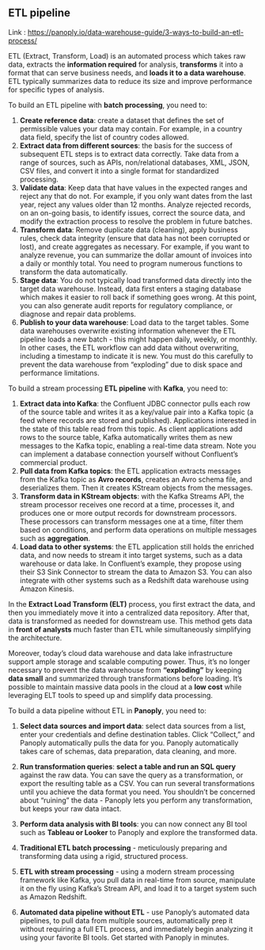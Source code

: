 ## ETL pipeline

Link : https://panoply.io/data-warehouse-guide/3-ways-to-build-an-etl-process/

ETL (Extract, Transform, Load) is an automated process which takes raw data, extracts the **information required** for analysis, 
**transforms** it into a format that can serve business needs, and **loads it to a data warehouse**. ETL typically summarizes
data to reduce its size and improve performance for specific types of analysis.

To build an ETL pipeline with **batch processing**, you need to:
1. **Create reference data**: create a dataset that defines the set of permissible values your data may contain. For example, 
   in a country data field, specify the list of country codes allowed.
2. **Extract data from different sources**: the basis for the success of subsequent ETL steps is to extract data correctly.
  Take data from a range of sources, such as APIs, non/relational databases, XML, JSON, CSV files, and convert it into a single
  format for standardized processing.
3. **Validate data**: Keep data that have values in the expected ranges and reject any that do not. For example, if you only want dates 
   from the last year, reject any values older than 12 months. Analyze rejected records, on an on-going basis, to identify issues, 
   correct the source data, and modify the extraction process to resolve the problem in future batches.
4. **Transform data**: Remove duplicate data (cleaning), apply business rules, check data integrity (ensure that data has not been 
   corrupted or lost), and create aggregates as necessary. For example, if you want to analyze revenue, you can summarize the dollar 
   amount of invoices into a daily or monthly total. You need to program numerous functions to transform the data automatically. 
5. **Stage data**: You do not typically load transformed data directly into the target data warehouse. Instead, data first enters a 
   staging database which makes it easier to roll back if something goes wrong. At this point, you can also generate audit reports for 
   regulatory compliance, or diagnose and repair data problems.
6. **Publish to your data warehouse**: Load data to the target tables. Some data warehouses overwrite existing information whenever the 
   ETL pipeline loads a new batch - this might happen daily, weekly, or monthly. In other cases, the ETL workflow can add data without 
   overwriting, including a timestamp to indicate it is new. You must do this carefully to prevent the data warehouse from “exploding” 
   due to disk space and performance limitations.

To build a stream processing **ETL pipeline** with **Kafka**, you need to:
1. **Extract data into Kafka**: the Confluent JDBC connector pulls each row of the source table and writes it as a key/value pair into a 
   Kafka topic (a feed where records are stored and published). Applications interested in the state of this table read from this topic. 
   As client applications add rows to the source table, Kafka automatically writes them as new messages to the Kafka topic, enabling a 
   real-time data stream. Note you can implement a database connection yourself without Confluent’s commercial product.
2. **Pull data from Kafka topics**: the ETL application extracts messages from the Kafka topic as **Avro records**, creates an Avro schema 
   file, and deserializes them. Then it creates KStream objects from the messages.
3. **Transform data in KStream objects**: with the Kafka Streams API, the stream processor receives one record at a time, processes it, 
   and produces one or more output records for downstream processors. These processors can transform messages one at a time, filter them 
   based on conditions, and perform data operations on multiple messages such as **aggregation**.
4. **Load data to other systems**: the ETL application still holds the enriched data, and now needs to stream it into target systems, 
    such as a data warehouse or data lake. In Confluent’s example, they propose using their S3 Sink Connector to stream the data to 
    Amazon S3. You can also integrate with other systems such as a Redshift data warehouse using Amazon Kinesis.

In the **Extract Load Transform (ELT)** process, you first extract the data, and then you immediately move it into a centralized
data repository. After that, data is transformed as needed for downstream use. This method gets data in **front of analysts** much 
faster than ETL while simultaneously simplifying the architecture.

Moreover, today’s cloud data warehouse and data lake infrastructure support ample storage and scalable computing power. Thus, it’s no 
longer necessary to prevent the data warehouse from **“exploding”** by keeping **data small** and summarized through transformations 
before loading. It’s possible to maintain massive data pools in the cloud at a **low cost** while leveraging ELT tools to speed up and simplify data processing.


To build a data pipeline without ETL in **Panoply**, you need to:
1. **Select data sources and import data**: select data sources from a list, enter your credentials and define destination tables. 
   Click “Collect,” and Panoply automatically pulls the data for you. Panoply automatically takes care of schemas, 
   data preparation, data cleaning, and more.
2. **Run transformation queries**: **select a table and run an SQL query** against the raw data. You can save the query as a 
   transformation, or export the resulting table as a CSV. You can run several transformations until you achieve the data format 
   you need. You shouldn’t be concerned about “ruining” the data - Panoply lets you perform any transformation, but keeps your 
   raw data intact.
3. **Perform data analysis with BI tools**: you can now connect any BI tool such as **Tableau or Looker** to Panoply and explore the 
   transformed data.


1. **Traditional ETL batch processing** - meticulously preparing and transforming data using a rigid, structured process.
2. **ETL with stream processing** - using a modern stream processing framework like Kafka, you pull data in real-time from source, 
   manipulate it on the fly using Kafka’s Stream API, and load it to a target system such as Amazon Redshift.
3. **Automated data pipeline without ETL** - use Panoply’s automated data pipelines, to pull data from multiple sources, 
   automatically prep it without requiring a full ETL process, and immediately begin analyzing it using your favorite BI tools. 
   Get started with Panoply in minutes.

